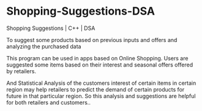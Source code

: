 # Shopping-Suggestions-DSA
Shopping Suggestions | C++ | DSA 

To suggest some products based on previous inputs and offers and analyzing the purchased data

This program can be used in apps based on Online Shopping. Users are
suggested some items based on their interest and seasonal offers offered by
retailers.

And Statistical Analysis of the customers interest of certain items in
certain region may help retailers to predict the demand of certain products
for future in that particular region. So this analysis and suggestions are
helpful for both retailers and customers..
